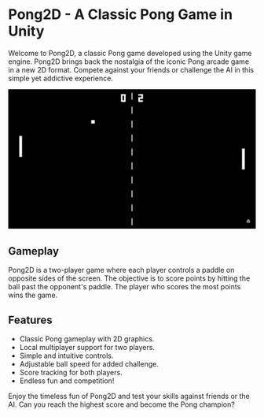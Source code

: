 # Pong2D - A Classic Pong Game in Unity

Welcome to Pong2D, a classic Pong game developed using the Unity game engine. Pong2D brings back the nostalgia of the iconic Pong arcade game in a new 2D format. Compete against your friends or challenge the AI in this simple yet addictive experience.

![Gameplay Screenshot](https://raw.githubusercontent.com/abidh8820/Pong2D/main/Screenshots/screen1.png)

## Gameplay

Pong2D is a two-player game where each player controls a paddle on opposite sides of the screen. The objective is to score points by hitting the ball past the opponent's paddle. The player who scores the most points wins the game.

## Features

- Classic Pong gameplay with 2D graphics.
- Local multiplayer support for two players.
- Simple and intuitive controls.
- Adjustable ball speed for added challenge.
- Score tracking for both players.
- Endless fun and competition!


Enjoy the timeless fun of Pong2D and test your skills against friends or the AI. Can you reach the highest score and become the Pong champion? 
